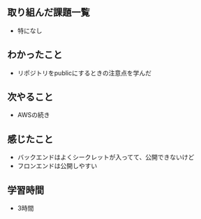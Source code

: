## 取り組んだ課題一覧
- 特になし

## わかったこと
- リポジトリをpublicにするときの注意点を学んだ

## 次やること
- AWSの続き

## 感じたこと
- バックエンドはよくシークレットが入ってて、公開できないけど
- フロンエンドは公開しやすい

## 学習時間
- 3時間